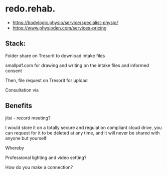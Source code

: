 # redo.rehab.

- https://bodylogic.physio/service/specialist-physio/
- https://www.physioden.com/services-pricing


## Stack:

Folder share on Tresorit to download intake files

smallpdf.com for drawing and writing on the intake files and informed consent

Then, file request on Tresorit for upload

Consultation via


## Benefits


jitsi - record meeting?

I would store it on a totally secure and regulation compliant cloud drive, you can request for it to be deleted at any time, and it will never be shared with anyone but yourself.

Whereby


Professional lighting and video setting?

How do you make a connection?

